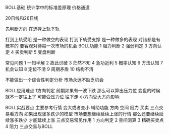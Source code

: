 BOLL基础
	统计学中的标准差原理
	价格通道
	
20日线和26日线

先判断方向  在选择上轨下轨

打到上轨受阻 是一种做空的表现
打到下轨受支撑  是一种做多的表现 
对错都是有概率的 要客观对待每一次市场的机会
BOLL功能
1 阻力判断
2 强弱判定
3 方向认定
4 买卖判断 
5 变盘判断

常见问题
1 一知半解
2 故此识破
3 茫然不知
4 急功近利
5 概率认知
6 方法认知
7 机会认知
8 定位不清
9 周期矛盾
10 结构不清

不能做出一个综合性判定分析
市场永远不缺乏机会

BOLL应用难点
 1方向判定 
   前期如果有一波下跌 那么可以算出压力位  变盘的时候就不一定往上了 可能受压力位 往下走 小方向受大方向影响 	
   
   
BOLL实战要点
	主要参考行情 变大或者变小 辅助功能 方向 空间 阻力 买卖
三点交易看方向
	如果出现涨多跌少的模型 市场要想继续延续上涨的行情  那么还要继续延续涨多跌少 才能延续上涨
	三点交易常见作用
		1 方向判定
		2 空间测算
		3 精确买卖点
		4 阻力 
三点交易与BOLL
